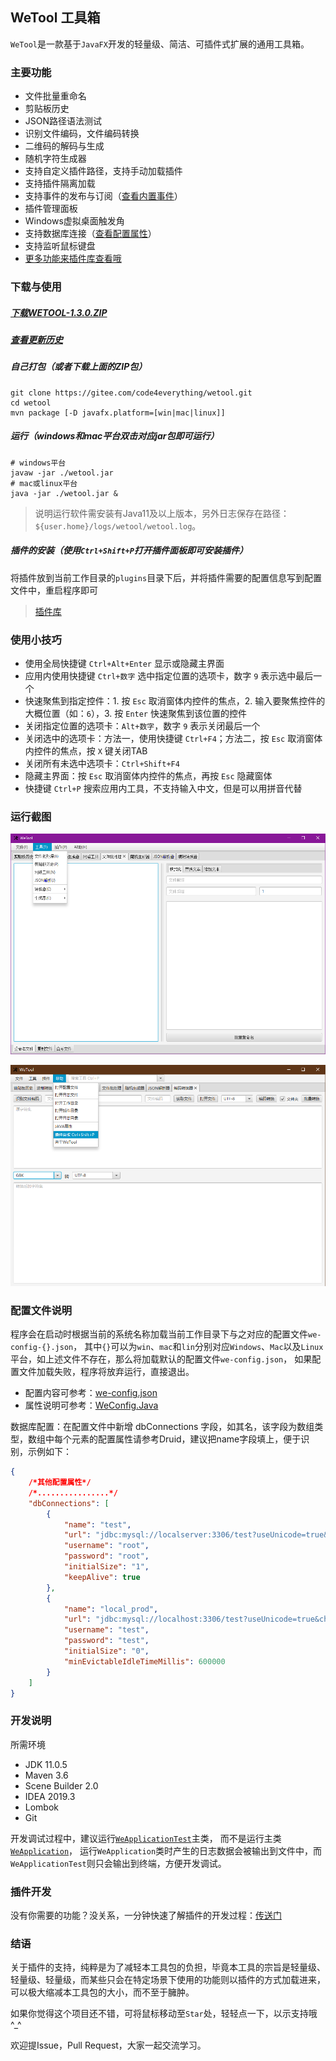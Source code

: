 ## WeTool 工具箱

`WeTool`是一款基于`JavaFX`开发的轻量级、简洁、可插件式扩展的通用工具箱。

### 主要功能

- 文件批量重命名
- 剪贴板历史
- JSON路径语法测试
- 识别文件编码，文件编码转换
- 二维码的解码与生成
- 随机字符生成器
- 支持自定义插件路径，支持手动加载插件
- 支持插件隔离加载
- 支持事件的发布与订阅（[查看内置事件](https://gitee.com/code4everything/wetool-plugin/blob/master/wetool-plugin-support/readme.md)）
- 插件管理面板
- Windows虚拟桌面触发角
- 支持数据库连接（[查看配置属性](https://github.com/alibaba/druid/wiki/DruidDataSource%E9%85%8D%E7%BD%AE%E5%B1%9E%E6%80%A7%E5%88%97%E8%A1%A8)）
- 支持监听鼠标键盘
- [更多功能来插件库查看哦](https://gitee.com/code4everything/wetool-plugin/tree/master/wetool-plugin-repository)

### 下载与使用

##### [下载WETOOL-1.3.0.ZIP](http://share.qiniu.easepan.xyz/tool/wetool/wetool-1.3.0.zip)

##### [查看更新历史](history.md)

##### 自己打包（或者下载上面的ZIP包）

```shell
git clone https://gitee.com/code4everything/wetool.git
cd wetool
mvn package [-D javafx.platform=[win|mac|linux]]
```
  
##### 运行（windows和mac平台双击对应jar包即可运行）

```shell
# windows平台
javaw -jar ./wetool.jar
# mac或linux平台
java -jar ./wetool.jar &
```
> 说明运行软件需安装有Java11及以上版本，另外日志保存在路径：`${user.home}/logs/wetool/wetool.log`。
  
##### 插件的安装（使用`Ctrl+Shift+P`打开插件面板即可安装插件）
 
将插件放到当前工作目录的`plugins`目录下后，并将插件需要的配置信息写到配置文件中，重启程序即可

> [插件库](https://gitee.com/code4everything/wetool-plugin/tree/master/wetool-plugin-repository)

### 使用小技巧

- 使用全局快捷键 `Ctrl+Alt+Enter` 显示或隐藏主界面
- 应用内使用快捷键 `Ctrl+数字` 选中指定位置的选项卡，数字 `9` 表示选中最后一个
- 快速聚焦到指定控件：1. 按 `Esc` 取消窗体内控件的焦点，2. 输入要聚焦控件的大概位置（如：`6`），3. 按 `Enter` 快速聚焦到该位置的控件
- 关闭指定位置的选项卡：`Alt+数字`，数字 `9` 表示关闭最后一个
- 关闭选中的选项卡：方法一，使用快捷键 `Ctrl+F4`；方法二，按 `Esc` 取消窗体内控件的焦点，按 `X` 键关闭TAB
- 关闭所有未选中选项卡：`Ctrl+Shift+F4`
- 隐藏主界面：按 `Esc` 取消窗体内控件的焦点，再按 `Esc` 隐藏窗体
- 快捷键 `Ctrl+P` 搜索应用内工具，不支持输入中文，但是可以用拼音代替
    
### 运行截图

![wetool](images/wetool.png)

![wetool](images/wetool_2.png)

### 配置文件说明

程序会在启动时根据当前的系统名称加载当前工作目录下与之对应的配置文件`we-config-{}.json`，
其中`{}`可以为`win`、`mac`和`lin`分别对应`Windows`、`Mac`以及`Linux`平台，如上述文件不存在，那么将加载默认的配置文件`we-config.json`，
如果配置文件加载失败，程序将放弃运行，直接退出。

- 配置内容可参考：[we-config.json](we-config.json)
- 属性说明可参考：[WeConfig.Java](https://gitee.com/code4everything/wetool-plugin/blob/master/wetool-plugin-support/src/main/java/org/code4everything/wetool/plugin/support/config/WeConfig.java)

数据库配置：在配置文件中新增 dbConnections 字段，如其名，该字段为数组类型，数组中每个元素的配置属性请参考Druid，建议把name字段填上，便于识别，示例如下：

```json
{
    /*其他配置属性*/
    /*................*/
    "dbConnections": [
        {
            "name": "test",
            "url": "jdbc:mysql://localserver:3306/test?useUnicode=true&characterEncoding=utf-8&useSSL=true&serverTimezone=Asia/Shanghai",
            "username": "root",
            "password": "root",
            "initialSize": "1",
            "keepAlive": true
        },
        {
            "name": "local_prod",
            "url": "jdbc:mysql://localhost:3306/test?useUnicode=true&characterEncoding=utf-8&useSSL=true&serverTimezone=Asia/Shanghai",
            "username": "test",
            "password": "test",
            "initialSize": "0",
            "minEvictableIdleTimeMillis": 600000
        }
    ]
}
```

### 开发说明

所需环境

- JDK 11.0.5
- Maven 3.6
- Scene Builder 2.0
- IDEA 2019.3
- Lombok
- Git

开发调试过程中，建议运行[`WeApplicationTest`](src/test/java/org/code4everything/wetool/WeApplicationTest.java)主类，
而不是运行主类[`WeApplication`](src/main/java/org/code4everything/wetool/WeApplication.java)，
运行`WeApplication`类时产生的日志数据会被输出到文件中，而`WeApplicationTest`则只会输出到终端，方便开发调试。

### 插件开发

没有你需要的功能？没关系，一分钟快速了解插件的开发过程：[传送门](https://gitee.com/code4everything/wetool-plugin)

### 结语

关于插件的支持，纯粹是为了减轻本工具包的负担，毕竟本工具的宗旨是轻量级、轻量级、轻量级，而某些只会在特定场景下使用的功能则以插件的方式加载进来，可以极大缩减本工具包的大小，而不至于臃肿。

如果你觉得这个项目还不错，可将鼠标移动至`Star`处，轻轻点一下，以示支持哦^_^

欢迎提Issue，Pull Request，大家一起交流学习。
